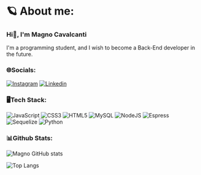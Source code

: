 # 🪐 About me:
### Hi👋, I'm Magno Cavalcanti
 I'm a programming student, and I wish to become a Back-End developer in the future. 

### 🌐Socials:
[![Instagram](https://img.shields.io/badge/Instagram-E4405F?style=for-the-badge&logo=instagram&logoColor=white)](https://www.instagram.com/cavalcanti.magno/)
[![Linkedin](https://img.shields.io/badge/LinkedIn-0077B5?style=for-the-badge&logo=linkedin&logoColor=white)](https://www.linkedin.com/in/magno-cavalcanti-2903b7267/)
### 🖥️Tech Stack:
![JavaScript](https://img.shields.io/badge/JavaScript-F7DF1E?style=for-the-badge&logo=javascript&logoColor=black)
![CSS3](https://img.shields.io/badge/CSS3-1572B6?style=for-the-badge&logo=css3&logoColor=white)
![HTML5](https://img.shields.io/badge/HTML5-E34F26?style=for-the-badge&logo=html5&logoColor=white)
![MySQL](https://img.shields.io/badge/MySQL-00000F?style=for-the-badge&logo=mysql&logoColor=white)
![NodeJS](https://img.shields.io/badge/Node.js-43853D?style=for-the-badge&logo=node.js&logoColor=white)
![Espress](https://img.shields.io/badge/Express.js-404D59?style=for-the-badge)
![Sequelize](https://img.shields.io/badge/sequelize-323330?style=for-the-badge&logo=sequelize&logoColor=blue)
![Python](https://img.shields.io/badge/Python-14354C?style=for-the-badge&logo=python&logoColor=white)
### 📊Github Stats:
![Magno GitHub stats](https://github-readme-stats.vercel.app/api?username=MagnoCavalcanti&show_icons=true&theme=radical)

![Top Langs](https://github-readme-stats.vercel.app/api/top-langs/?username=MagnoCavalcanti&layout=compact)

